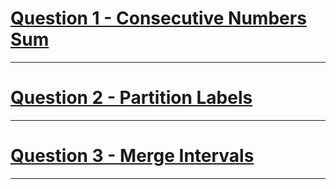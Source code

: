 # [Question 1 - Consecutive Numbers Sum](https://leetcode.com/problems/consecutive-numbers-sum/)
---
# [Question 2 - Partition Labels](https://leetcode.com/problems/partition-labels/)
---
# [Question 3 - Merge Intervals](https://leetcode.com/problems/merge-intervals/)
---
